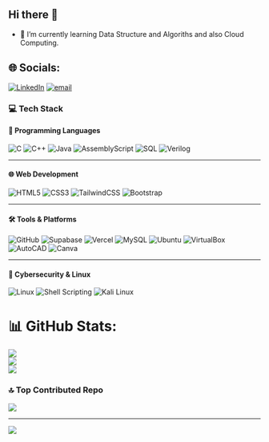 ## Hi there 👋


- 🌱 I’m currently learning Data Structure and Algoriths and also Cloud Computing.


## 🌐 Socials:
[![LinkedIn](https://img.shields.io/badge/LinkedIn-%230077B5.svg?logo=linkedin&logoColor=white)](https://linkedin.com/in/aakarsh-jha) [![email](https://img.shields.io/badge/Email-D14836?logo=gmail&logoColor=white)](mailto:aakarsh13jha@gmail.com) 

### 💻 Tech Stack

#### 🧠 Programming Languages  
![C](https://img.shields.io/badge/c-%2300599C.svg?style=for-the-badge&logo=c&logoColor=white) 
![C++](https://img.shields.io/badge/c++-%2300599C.svg?style=for-the-badge&logo=c%2B%2B&logoColor=white) 
![Java](https://img.shields.io/badge/java-%23ED8B00.svg?style=for-the-badge&logo=openjdk&logoColor=white) 
![AssemblyScript](https://img.shields.io/badge/assembly%20script-%23000000.svg?style=for-the-badge&logo=assemblyscript&logoColor=white) 
![SQL](https://img.shields.io/badge/sql-%230066CC.svg?style=for-the-badge&logo=sqlite&logoColor=white) 
![Verilog](https://img.shields.io/badge/verilog-%23000000.svg?style=for-the-badge&logoColor=white)

---

#### 🌐 Web Development  
![HTML5](https://img.shields.io/badge/html5-%23E34F26.svg?style=for-the-badge&logo=html5&logoColor=white) 
![CSS3](https://img.shields.io/badge/css3-%231572B6.svg?style=for-the-badge&logo=css3&logoColor=white) 
![TailwindCSS](https://img.shields.io/badge/tailwindcss-%2338B2AC.svg?style=for-the-badge&logo=tailwind-css&logoColor=white) 
![Bootstrap](https://img.shields.io/badge/bootstrap-%238511FA.svg?style=for-the-badge&logo=bootstrap&logoColor=white)

---

#### 🛠️ Tools & Platforms  
![GitHub](https://img.shields.io/badge/github-%23121011.svg?style=for-the-badge&logo=github&logoColor=white) 
![Supabase](https://img.shields.io/badge/Supabase-3ECF8E?style=for-the-badge&logo=supabase&logoColor=white) 
![Vercel](https://img.shields.io/badge/vercel-%23000000.svg?style=for-the-badge&logo=vercel&logoColor=white) 
![MySQL](https://img.shields.io/badge/mysql-4479A1.svg?style=for-the-badge&logo=mysql&logoColor=white) 
![Ubuntu](https://img.shields.io/badge/ubuntu-E95420?style=for-the-badge&logo=ubuntu&logoColor=white) 
![VirtualBox](https://img.shields.io/badge/virtualbox-183A61?style=for-the-badge&logo=virtualbox&logoColor=white) 
![AutoCAD](https://img.shields.io/badge/autocad-%23D32F2F.svg?style=for-the-badge&logo=autodesk&logoColor=white) 
![Canva](https://img.shields.io/badge/Canva-%2300C4CC.svg?style=for-the-badge&logo=Canva&logoColor=white)

---

#### 🔐 Cybersecurity & Linux  
![Linux](https://img.shields.io/badge/linux-%23FCC624.svg?style=for-the-badge&logo=linux&logoColor=black) 
![Shell Scripting](https://img.shields.io/badge/shell%20scripting-%23121011.svg?style=for-the-badge&logo=gnu-bash&logoColor=white) 
![Kali Linux](https://img.shields.io/badge/Kali%20Linux-557C94?style=for-the-badge&logo=kalilinux&logoColor=white)


# 📊 GitHub Stats:
![](https://github-readme-stats.vercel.app/api?username=UselessAaka&theme=dark&hide_border=false&include_all_commits=true&count_private=false)<br/>
![](https://nirzak-streak-stats.vercel.app/?user=UselessAaka&theme=dark&hide_border=false)<br/>
![](https://github-readme-stats.vercel.app/api/top-langs/?username=UselessAaka&theme=dark&hide_border=false&include_all_commits=true&count_private=false&layout=compact)

### 🔝 Top Contributed Repo
![](https://github-contributor-stats.vercel.app/api?username=UselessAaka&limit=5&theme=dark&combine_all_yearly_contributions=true)

---
[![](https://visitcount.itsvg.in/api?id=UselessAaka&icon=0&color=0)](https://visitcount.itsvg.in)

<!-- Proudly created with GPRM ( https://gprm.itsvg.in ) -->
